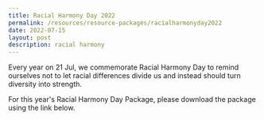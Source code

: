 ```yaml
---
title: Racial Harmony Day 2022
permalink: /resources/resource-packages/racialharmonyday2022
date: 2022-07-15
layout: post
description: racial harmony
---
```

Every year on 21 Jul, we commemorate Racial Harmony Day to remind ourselves not to let racial differences divide us and instead should turn diversity into strength. 

For this year's Racial Harmony Day Package, please download the package using the link below.

